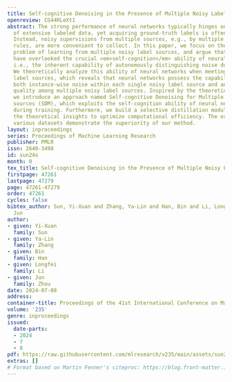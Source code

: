 ```yaml
---
title: Self-cognitive Denoising in the Presence of Multiple Noisy Label Sources
openreview: CG44RLeXt1
abstract: The strong performance of neural networks typically hinges on the availability
  of extensive labeled data, yet acquiring ground-truth labels is often challenging.
  Instead, noisy supervisions from multiple sources, e.g., by multiple well-designed
  rules, are more convenient to collect. In this paper, we focus on the realistic
  problem of learning from multiple noisy label sources, and argue that prior studies
  have overlooked the crucial <em>self-cognition</em> ability of neural networks,
  i.e., the inherent capability of autonomously distinguishing noise during training.
  We theoretically analyze this ability of neural networks when meeting multiple noisy
  label sources, which reveals that neural networks possess the capability to recognize
  both instance-wise noise within each single noisy label source and annotator-wise
  quality among multiple noisy label sources. Inspired by the theoretical analyses,
  we introduce an approach named Self-cognitive Denoising for Multiple noisy label
  sources (SDM), which exploits the self-cognition ability of neural networks to denoise
  during training. Furthermore, we build a selective distillation module following
  the theoretical insights to optimize computational efficiency. The experiments on
  various datasets demonstrate the superiority of our method.
layout: inproceedings
series: Proceedings of Machine Learning Research
publisher: PMLR
issn: 2640-3498
id: sun24o
month: 0
tex_title: Self-cognitive Denoising in the Presence of Multiple Noisy Label Sources
firstpage: 47261
lastpage: 47279
page: 47261-47279
order: 47261
cycles: false
bibtex_author: Sun, Yi-Xuan and Zhang, Ya-Lin and Han, Bin and Li, Longfei and Zhou,
  Jun
author:
- given: Yi-Xuan
  family: Sun
- given: Ya-Lin
  family: Zhang
- given: Bin
  family: Han
- given: Longfei
  family: Li
- given: Jun
  family: Zhou
date: 2024-07-08
address:
container-title: Proceedings of the 41st International Conference on Machine Learning
volume: '235'
genre: inproceedings
issued:
  date-parts:
  - 2024
  - 7
  - 8
pdf: https://raw.githubusercontent.com/mlresearch/v235/main/assets/sun24o/sun24o.pdf
extras: []
# Format based on Martin Fenner's citeproc: https://blog.front-matter.io/posts/citeproc-yaml-for-bibliographies/
---
```

